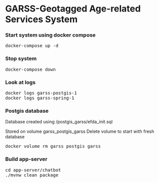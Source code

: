 # GARSS-Geotagged Age-related Services System



### Start system using docker compose

<pre>docker-compose up -d</pre>

### Stop system
<pre>docker-compose down</pre>

### Look at logs
<pre>docker logs garss-postgis-1
docker logs garss-spring-1</pre>

### Postgis database

Database created using /postgis_garss/efda\_init.sql

Stored on volume garss_postgis_garss
Delete volume to start with fresh database

<pre>docker volume rm garss_postgis_garss</pre>

### Build app-server

<pre>cd app-server/chatbot
./mvnw clean package</pre>


